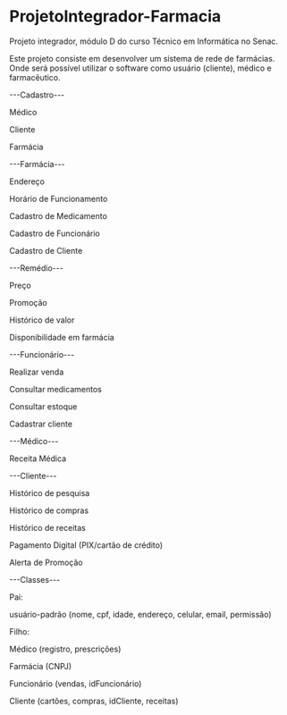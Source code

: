 # ProjetoIntegrador-Farmacia
Projeto integrador, módulo D do curso Técnico em Informática no Senac.

Este projeto consiste em desenvolver um sistema de rede de farmácias. Onde será possível
utilizar o software como usuário (cliente), médico e farmacêutico.

---Cadastro--- 

Médico

Cliente

Farmácia

---Farmácia---

 Endereço

 Horário de Funcionamento

 Cadastro de Medicamento

 Cadastro de Funcionário

 Cadastro de Cliente

---Remédio---

 Preço

 Promoção

 Histórico de valor

 Disponibilidade em farmácia

---Funcionário---

 Realizar venda

 Consultar medicamentos

 Consultar estoque

 Cadastrar cliente

---Médico---

Receita Médica

---Cliente---

 Histórico de pesquisa
 
 Histórico de compras
 
 Histórico de receitas
 
 Pagamento Digital (PIX/cartão de crédito)
 
 Alerta de Promoção

---Classes---

Pai:

  usuário-padrão (nome, cpf, idade, endereço, celular, email, permissão)

Filho:

  Médico (registro, prescrições)
  
  Farmácia (CNPJ)
  
  Funcionário (vendas, idFuncionário)
  
  Cliente (cartões, compras, idCliente, receitas)
